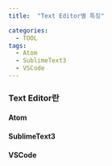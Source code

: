 ```yaml
---
title:  "Text Editor별 특징"

categories:
  - TOOL
tags:
  - Atom
  - SublimeText3
  - VSCode
---
```


### Text Editor란


#### Atom
#### SublimeText3
#### VSCode
